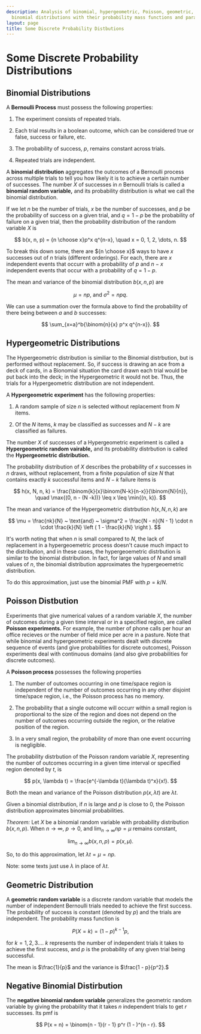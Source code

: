 ```yaml
---
description: Analysis of binomial, hypergeometric, Poisson, geometric, and negative
  binomial distributions with their probability mass functions and parameters.
layout: page
title: Some Discrete Probability Distbutions
---
```


# Some Discrete Probability Distributions

## Binomial Distributions

A **Bernoulli Process** must possess the following properties:

1. The experiment consists of repeated trials.

2. Each trial results in a boolean outcome, which can be considered true or false, success or failure, etc.

3. The probability of success, $p$, remains constant across trials.

4. Repeated trials are independent.

A **binomial distribution** aggregates the outcomes of a Bernoulli process across multiple trials to tell you how likely it is to achieve a certain number of successes. The number $X$ of successes in $n$ Bernoulli trials is called a **binomial random variable,** and its probability distribution is what we call the binomial distribution.

If we let $n$ be the number of trials, $x$ be the number of successes, and $p$ be the probability of success on a given trial, and $q = 1 - p$ be the probability of failure on a given trial, then the probability distribution of the random variable $X$ is

$$ b(x, n, p) = {n \choose x}p^x q^{n-x}, \quad x = 0, 1, 2, \dots, n. $$

To break this down some, there are ${n \choose x}$ ways to have $x$ successes out of $n$ trials (different orderings). For each, there are $x$ independent events that occurr with a probability of $p$ and $n - x$ independent events that occur with a probability of $q = 1 - p.$ 

The mean and variance of the binomial distribution $b(x, n, p)$ are

$$ \mu = np, ~ \text{and} ~ \sigma^2 = npq. $$

We can use a summation over the formula above to find the probability of there being between $a$ and $b$ successes:

$$ \sum_{x=a}^b{\binom{n}{x} p^x q^{n-x}}. $$


## Hypergeometric Distributions

The Hypergeometric distribution is similiar to the Binomial distrbution, but is performed without replacement. So, if success is drawing an ace from a deck of cards, in a Bionomial situation the card drawn each trial would be put back into the deck; in the Hypergeometric it would not be. Thus, the trials for a Hypergeometric distribution are not independent.

A **Hypergeometric experiment** has the following properties:

1. A random sample of size $n$ is selected without replacement from $N$ items.

2. Of the $N$ items, $k$ may be classified as successes and $N - k$ are classified as failures.

The number $X$ of successes of a Hypergeometric experiment is called a **Hypergeometric random vairable,** and its probability distrbution is called the **Hypergeometric distribution.**

The probability distribution of $X$ describes the probability of $x$ successes in $n$ draws, without replacement, from a finite population of size $N$ that contains exactly $k$ successful items and $N - k$ failure items is

$$ h(x, N, n, k) = \frac{\binom{k}{x}\binom{N-k}{n-x}}{\binom{N}{n}}, \quad \max{(0, n - (N -k))} \leq x \leq \min{(n, k)}. $$

The mean and variance of the Hypergeometric distrbution $h(x, N, n, k)$ are

$$ \mu = \frac{nk}{N} ~ \text{and} ~ \sigma^2 = \frac{N - n}{N - 1} \cdot n \cdot \frac{k}{N} \left ( 1 - \frac{k}{N} \right ). $$

It's worth noting that when $n$ is small compared to $N$, the lack of replacement in a hypergeoemetric process doesn't cause much impact to the distribution, and in these cases, the hypergeoemetric distrbution is similar to the binomial distribution. In fact, for large values of $N$ and small values of $n$, the binomial distribution approximates the hypergeoemetric distribution.

To do this approximation, just use the binomial PMF with $p = k/N.$

## Poisson Distbution

Experiments that give numerical values of a random variable $X,$ the number of outcomes during a given time interval or in a specified region, are called **Poisson experiments.** For example, the number of phone calls per hour an office recieves or the number of field mice per acre in a pasture. Note that while binomial and hypergeometric experiments dealt with discrete sequence of events (and give probabilities for discrete outcomes), Poisson experiments deal with continuous domains (and also give probabilities for discrete outcomes).

A **Poisson process** possesses the following properties

1. The number of outcomes occurring in one time/space region is independent of the number of outcomes occurring in any other disjoint time/space region, i.e., the Poisson process has no memory.

2. The probability that a single outcome will occurr within a small region is proportional to the size of the region and does not depend on the number of outcomes occurring outside the region, or the relative position of the region.

3. In a very small region, the probability of more than one event occurring is negligible.

The probability distrbution of the Poisson random variable $X,$ representing the number of outcomes occurring in a given time interval or specified region denoted by $t,$ is

$$ p(x, \lambda t) = \frac{e^{-\lambda t}(\lambda t)^x}{x!}. $$

Both the mean and variance of the Poisson distribution $p(x, \lambda t)$ are $\lambda t.$

Given a binomial distribution, if $n$ is large and $p$ is close to 0, the Poisson distribution approximates binomial probabilities.

*Theorem:* Let $X$ be a binomial random variable with probability distribution $b(x, n, p).$ When $n \to \infty,$ $p \to 0,$ and $\lim_{n \to \infty}{np} = \mu$ remains constant,

$$ \lim_{n \to \infty}{b(x, n, p)} = p(x, \mu). $$

So, to do this approximation, let $\lambda t = \mu = np.$

Note: some texts just use $\lambda$ in place of $\lambda t.$

## Geometric Distribution

A **geometric random variable** is a discrete random variable that models the number of independent Bernoulli trials needed to achieve the first success. The probability of success is constant (denoted by $p$) and the trials are independent. The probability mass function is

$$ P(X = k) = (1 - p)^{k-1} p, $$

for $k = 1, 2, 3 \dots.$ $k$ represents the number of independent trials it takes to achieve the first success, and $p$ is the probability of any given trial being successful.

The mean is $\frac{1}{p}$ and the variance is $\frac{1 - p}{p^2}.$

## Negative Binomial Distirbution

The **negative binomial random variable** generalizes the geometric random variable by giving the probability that it takes $n$ independent trials to get $r$ successes. Its pmf is

$$ P(x = n) = \binom{n - 1}{r - 1} p^r (1 - )^{n - r}. $$